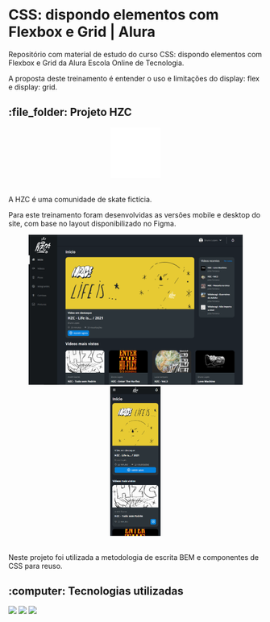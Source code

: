 <h1>CSS: dispondo elementos com Flexbox e Grid | Alura</h1>

<p>Repositório com material de estudo do curso CSS: dispondo elementos com Flexbox e Grid da Alura Escola Online de Tecnologia.</p>

<p>A proposta deste treinamento é entender o uso e limitações do display: flex e display: grid.</p>

<h2>:file_folder: Projeto HZC</h2> 

<div align="center">
  <img width=100px src="./assets/img/logo.svg">
</div><br>

<p>A HZC é uma comunidade de skate fictícia.</p>

<p>Para este treinamento foram desenvolvidas as versões mobile e desktop do site, com base no layout disponibilizado no Figma.</p>

<div style="display: inline_block" align="center">
    <img width=425px src="./assets/img/git-desktop-version.png">
    <img width=100px src="./assets/img/git-mobile-version.png">
</div><br>

<p>Neste projeto foi utilizada a metodologia de escrita BEM e componentes de CSS para reuso.</p>

<h2>:computer: Tecnologias utilizadas</h2>

<div>
    <img src="https://img.shields.io/badge/HTML5-E34F26?style=for-the-badge&logo=html5&logoColor=white">
    <img src="https://img.shields.io/badge/CSS3-1572B6?style=for-the-badge&logo=css3&logoColor=white">
    <img src="https://img.shields.io/badge/JavaScript-323330?style=for-the-badge&logo=javascript&logoColor=F7DF1E">
</div>